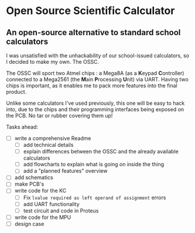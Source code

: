 # Open Source Scientific Calculator
## An open-source alternative to standard school calculators

I was unsatisfied with the unhackability of our school-issued calculators,
so I decided to make my own. The OSSC.

The OSSC will sport two Atmel chips : a Mega8A (as a **K**eypad **C**ontroller)
connected to a Mega2561 (the **M**ain **P**rocessing **U**nit) via UART.
Having two chips is important, as it enables me to pack more features into the
final product.

Unlike some calculators I've used previously, this one will be
easy to hack into, due to the chips and their programming interfaces being exposed
on the PCB. No tar or rubber covering them up!


Tasks ahead:
- [ ] write a comprehensive Readme
  - [ ] add technical details
  - [ ] explain differences between the OSSC and the already available calculators
  - [ ] add flowcharts to explain what is going on inside the thing
  - [ ] add a "planned features" overview
- [ ] add schematics
- [ ] make PCB's
- [ ] write code for the KC
  - [ ] Fix ```lvalue required as left operand of assignment``` errors
  - [ ] add UART functionality
  - [ ] test circuit and code in Proteus
- [ ] write code for the MPU
- [ ] design case
